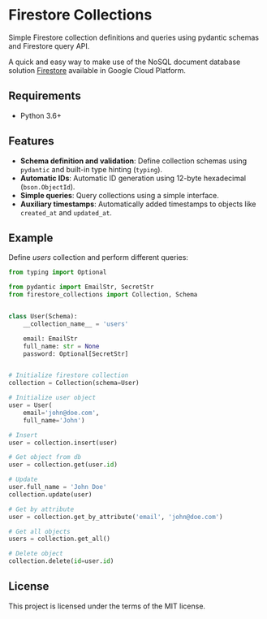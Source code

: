 
# Firestore Collections

Simple Firestore collection definitions and queries using pydantic schemas and Firestore query API.

A quick and easy way to make use of the NoSQL document database solution [Firestore](https://cloud.google.com/firestore) available in Google Cloud Platform.

## Requirements

* Python 3.6+

## Features

* **Schema definition and validation**: Define collection schemas using `pydantic` and built-in type hinting (`typing`).
* **Automatic IDs**: Automatic ID generation using 12-byte hexadecimal (`bson.ObjectId`).
* **Simple queries**: Query collections using a simple interface.
* **Auxiliary timestamps**: Automatically added timestamps to objects like `created_at` and `updated_at`.

## Example

Define _users_ collection and perform different queries:
```python
from typing import Optional

from pydantic import EmailStr, SecretStr
from firestore_collections import Collection, Schema


class User(Schema):
    __collection_name__ = 'users'

    email: EmailStr
    full_name: str = None
    password: Optional[SecretStr]


# Initialize firestore collection
collection = Collection(schema=User)

# Initialize user object
user = User(
    email='john@doe.com',
    full_name='John')

# Insert
user = collection.insert(user)

# Get object from db
user = collection.get(user.id)

# Update
user.full_name = 'John Doe'
collection.update(user)

# Get by attribute
user = collection.get_by_attribute('email', 'john@doe.com')

# Get all objects
users = collection.get_all()

# Delete object
collection.delete(id=user.id)
```

## License

This project is licensed under the terms of the MIT license.
